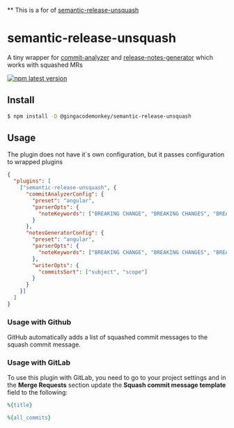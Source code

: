 ** This is a for of [semantic-release-unsquash](https://www.npmjs.com/package/semantic-release-unsquash)

# **semantic-release-unsquash**

A tiny wrapper for [commit-analyzer](https://github.com/semantic-release/commit-analyzer) and [release-notes-generator](https://github.com/semantic-release/release-notes-generator) which works with squashed MRs

[![npm latest version](https://img.shields.io/npm/v/@gingacodemonkey/semantic-release-unsquash/latest.svg)](https://www.npmjs.com/package/@gingacodemonkey/semantic-release-unsquash)

## Install

```bash
$ npm install -D @gingacodemonkey/semantic-release-unsquash
```

## Usage

The plugin does not have it`s own configuration, but it passes configuration to wrapped plugins

```json
{
  "plugins": [
    ["semantic-release-unsquash", {
      "commitAnalyzerConfig": {
        "preset": "angular",
        "parserOpts": {
          "noteKeywords": ["BREAKING CHANGE", "BREAKING CHANGES", "BREAKING"]
        }
      },
      "notesGeneratorConfig": {
        "preset": "angular",
        "parserOpts": {
          "noteKeywords": ["BREAKING CHANGE", "BREAKING CHANGES", "BREAKING"]
        },
        "writerOpts": {
          "commitsSort": ["subject", "scope"]
        }
      }
    }]
  ]
}
```

### Usage with Github

GitHub automatically adds a list of squashed commit messages to the squash commit message.

### Usage with GitLab

To use this plugin with GitLab, you need to go to your project settings and in the **Merge Requests** section update the **Squash commit message template** field to the following:

```ruby
%{title}

%{all_commits}
```
